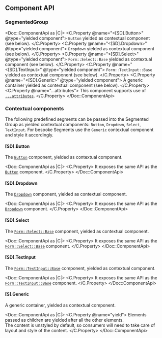 ## Component API

### SegmentedGroup

<Doc::ComponentApi as |C|>
  <C.Property @name="<[SD].Button>" @type="yielded component">
    `Button` yielded as contextual component (see below).
  </C.Property>
  <C.Property @name="<[SD].Dropdown>" @type="yielded component">
    `Dropdown` yielded as contextual component (see below).
  </C.Property>
  <C.Property @name="<[SD].Select>" @type="yielded component">
    `Form::Select::Base` yielded as contextual component (see below).
  </C.Property>
  <C.Property @name="<[SD].TextInput>" @type="yielded component">
    `Form::TextInput::Base` yielded as contextual component (see below).
  </C.Property>
  <C.Property @name="<[SD].Generic>" @type="yielded component">
    A generic container yielded as contextual component (see below).
  </C.Property>
  <C.Property @name="...attributes">
    This component supports use of [`...attributes`](https://guides.emberjs.com/release/in-depth-topics/patterns-for-components/#toc_attribute-ordering).
  </C.Property>
</Doc::ComponentApi>

### Contextual components

The following predefined segments can be passed into the Segmented Group as yielded contextual components: `Button`, `Dropdown`, `Select`, `TextInput`. For bespoke Segments use the `Generic` contextual component and style it accordingly.

#### [SD].Button

The [`Button`](/components/button) component, yielded as contextual component.

<Doc::ComponentApi as |C|>
  <C.Property>
    It exposes the same API as the [`Button`](/components/button?tab=code#component-api) component.
  </C.Property>
</Doc::ComponentApi>

#### [SD].Dropdown

The [`Dropdown`](/components/dropdown) component, yielded as contextual component.

<Doc::ComponentApi as |C|>
  <C.Property>
    It exposes the same API as the [`Dropdown`](/components/dropdown?tab=code#component-api) component.
  </C.Property>
</Doc::ComponentApi>

#### [SD].Select

The [`Form::Select::Base`](/components/form/select) component, yielded as contextual component.

<Doc::ComponentApi as |C|>
  <C.Property>
    It exposes the same API as the [`Form::Select::Base`](/components/form/select?tab=code#formselectbase-1) component.
  </C.Property>
</Doc::ComponentApi>

#### [SD].TextInput

The [`Form::TextInput::Base`](/components/form/text-input) component, yielded as contextual component.

<Doc::ComponentApi as |C|>
  <C.Property>
      It exposes the same API as the [`Form::TextInput::Base`](/components/form/text-input?tab=code#formtextinputbase-1) component.
  </C.Property>
</Doc::ComponentApi>

#### [S].Generic

A generic container, yielded as contextual component.

<Doc::ComponentApi as |C|>
  <C.Property @name="yield">
    Elements passed as children are yielded after all the other elements.
    <br/>The content is unstyled by default, so consumers will need to take care of layout and style of the content.
  </C.Property>
</Doc::ComponentApi>
